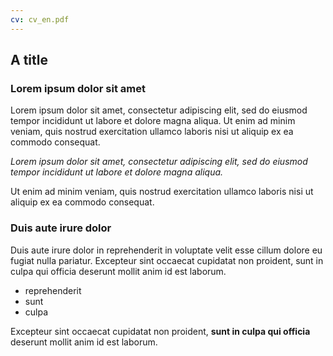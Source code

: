 ```yaml
---
cv: cv_en.pdf
---
```


## A title

### Lorem ipsum dolor sit amet

Lorem ipsum dolor sit amet, consectetur adipiscing elit, sed do eiusmod tempor incididunt ut labore et dolore magna aliqua. Ut enim ad minim veniam, quis nostrud exercitation ullamco laboris nisi ut aliquip ex ea commodo consequat.

_Lorem ipsum dolor sit amet, consectetur adipiscing elit, sed do eiusmod tempor incididunt ut labore et dolore magna aliqua._

Ut enim ad minim veniam, quis nostrud exercitation ullamco laboris nisi ut aliquip ex ea commodo consequat.

### Duis aute irure dolor

Duis aute irure dolor in reprehenderit in voluptate velit esse cillum dolore eu fugiat nulla pariatur. Excepteur sint occaecat cupidatat non proident, sunt in culpa qui officia deserunt mollit anim id est laborum.

- reprehenderit
- sunt
- culpa

Excepteur sint occaecat cupidatat non proident, **sunt in culpa qui officia** deserunt mollit anim id est laborum.
